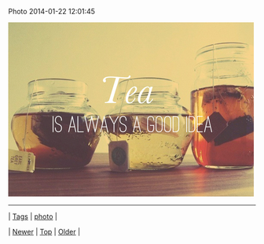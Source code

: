 <!--
title: Photo 2014-01-22 12
date: 2020-06-28T15:27:00.258Z
tags: photo
-->


Photo 2014-01-22 12:01:45

![](74163073573-0.jpg)

<!--BOTTOM-POST-NAVIGATION-->
---

| [Tags](tags.md) | [photo](tag-photo.md) |

| [Newer](74076929160.md) | [Top](index.md) | [Older](74172779124.md) |